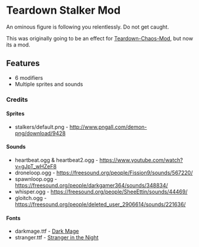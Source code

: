 # Teardown Stalker Mod
An ominous figure is following you relentlessly. Do not get caught.

This was originally going to be an effect for [Teardown-Chaos-Mod](https://github.com/NLferdiNL/Teardown-Chaos-Mod), but now its a mod.

## Features
- 6 modifiers
- Multiple sprites and sounds

### Credits
#### Sprites
- stalkers/default.png - http://www.pngall.com/demon-png/download/9428
#### Sounds
- heartbeat.ogg & heartbeat2.ogg - https://www.youtube.com/watch?v=gJpT_wHZeF8
- droneloop.ogg - https://freesound.org/people/Fission9/sounds/567220/
- spawnloop.ogg - https://freesound.org/people/darkgamer364/sounds/348834/
- whisper.ogg - https://freesound.org/people/SheeEttin/sounds/44469/
- gloitch.ogg - https://freesound.org/people/deleted_user_2906614/sounds/221636/
#### Fonts
- darkmage.ttf - [Dark Mage](https://dumadistyle.com/downloads/dark-mage-scary-typeface/)
- stranger.ttf - [Stranger in the Night](https://www.dafont.com/stranger-back-in-the-night.font)